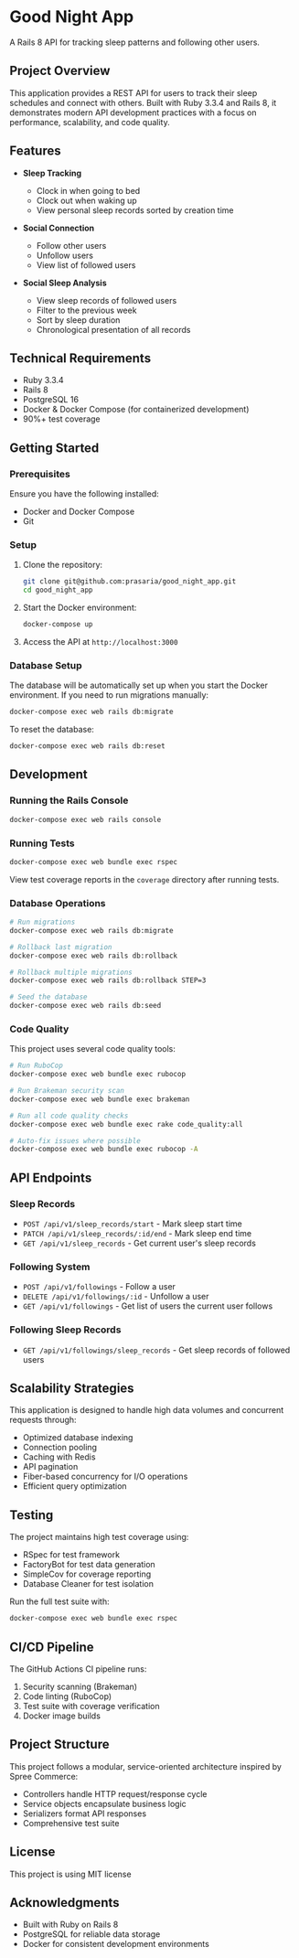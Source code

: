 # Good Night App

A Rails 8 API for tracking sleep patterns and following other users.

## Project Overview

This application provides a REST API for users to track their sleep schedules and connect with others. Built with Ruby 3.3.4 and Rails 8, it demonstrates modern API development practices with a focus on performance, scalability, and code quality.

## Features

- **Sleep Tracking**
  - Clock in when going to bed
  - Clock out when waking up
  - View personal sleep records sorted by creation time

- **Social Connection**
  - Follow other users
  - Unfollow users
  - View list of followed users

- **Social Sleep Analysis**
  - View sleep records of followed users
  - Filter to the previous week
  - Sort by sleep duration
  - Chronological presentation of all records

## Technical Requirements

- Ruby 3.3.4
- Rails 8
- PostgreSQL 16
- Docker & Docker Compose (for containerized development)
- 90%+ test coverage

## Getting Started

### Prerequisites

Ensure you have the following installed:

- Docker and Docker Compose
- Git

### Setup

1. Clone the repository:

   ```bash
   git clone git@github.com:prasaria/good_night_app.git
   cd good_night_app
   ```

2. Start the Docker environment:

   ```bash
   docker-compose up
   ```

3. Access the API at `http://localhost:3000`

### Database Setup

The database will be automatically set up when you start the Docker environment. If you need to run migrations manually:

```bash
docker-compose exec web rails db:migrate
```

To reset the database:

```bash
docker-compose exec web rails db:reset
```

## Development

### Running the Rails Console

```bash
docker-compose exec web rails console
```

### Running Tests

```bash
docker-compose exec web bundle exec rspec
```

View test coverage reports in the `coverage` directory after running tests.

### Database Operations

```bash
# Run migrations
docker-compose exec web rails db:migrate

# Rollback last migration
docker-compose exec web rails db:rollback

# Rollback multiple migrations
docker-compose exec web rails db:rollback STEP=3

# Seed the database
docker-compose exec web rails db:seed
```

### Code Quality

This project uses several code quality tools:

```bash
# Run RuboCop
docker-compose exec web bundle exec rubocop

# Run Brakeman security scan
docker-compose exec web bundle exec brakeman

# Run all code quality checks
docker-compose exec web bundle exec rake code_quality:all

# Auto-fix issues where possible
docker-compose exec web bundle exec rubocop -A
```

## API Endpoints

### Sleep Records

- `POST /api/v1/sleep_records/start` - Mark sleep start time
- `PATCH /api/v1/sleep_records/:id/end` - Mark sleep end time
- `GET /api/v1/sleep_records` - Get current user's sleep records

### Following System

- `POST /api/v1/followings` - Follow a user
- `DELETE /api/v1/followings/:id` - Unfollow a user
- `GET /api/v1/followings` - Get list of users the current user follows

### Following Sleep Records

- `GET /api/v1/followings/sleep_records` - Get sleep records of followed users

## Scalability Strategies

This application is designed to handle high data volumes and concurrent requests through:

- Optimized database indexing
- Connection pooling
- Caching with Redis
- API pagination
- Fiber-based concurrency for I/O operations
- Efficient query optimization

## Testing

The project maintains high test coverage using:

- RSpec for test framework
- FactoryBot for test data generation
- SimpleCov for coverage reporting
- Database Cleaner for test isolation

Run the full test suite with:

```bash
docker-compose exec web bundle exec rspec
```

## CI/CD Pipeline

The GitHub Actions CI pipeline runs:

1. Security scanning (Brakeman)
2. Code linting (RuboCop)
3. Test suite with coverage verification
4. Docker image builds

## Project Structure

This project follows a modular, service-oriented architecture inspired by Spree Commerce:

- Controllers handle HTTP request/response cycle
- Service objects encapsulate business logic
- Serializers format API responses
- Comprehensive test suite

## License

This project is using MIT license

## Acknowledgments

- Built with Ruby on Rails 8
- PostgreSQL for reliable data storage
- Docker for consistent development environments

